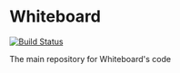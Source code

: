 # Whiteboard
[![Build Status](https://travis-ci.org/WhiteboardEECS393/whiteboard.svg?branch=master)](https://travis-ci.org/WhiteboardEECS393/whiteboard)

The main repository for Whiteboard's code
